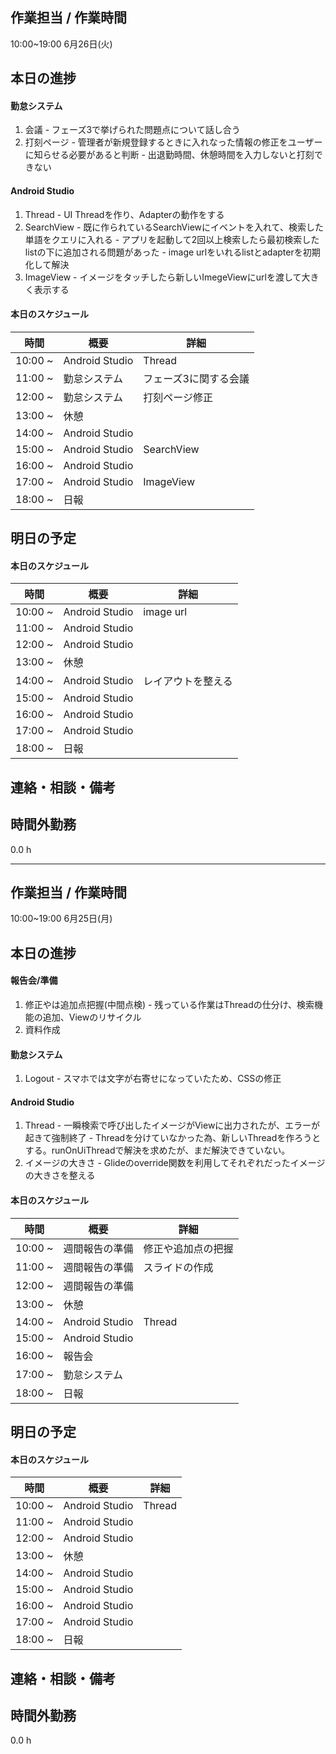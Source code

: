 ﻿## 作業担当 /  作業時間
10:00~19:00 6月26日(火)
## 本日の進捗
#### 勤怠システム
  1. 会議
    - フェーズ3で挙げられた問題点について話し合う
  2. 打刻ページ
    - 管理者が新規登録するときに入れなった情報の修正をユーザーに知らせる必要があると判断
    - 出退勤時間、休憩時間を入力しないと打刻できない

#### Android Studio
  1. Thread
    - UI Threadを作り、Adapterの動作をする
  2. SearchView
    - 既に作られているSearchViewにイベントを入れて、検索した単語をクエリに入れる
    - アプリを起動して2回以上検索したら最初検索したlistの下に追加される問題があった
    - image urlをいれるlistとadapterを初期化して解決
  3. ImageView
    - イメージをタッチしたら新しいImegeViewにurlを渡して大きく表示する

#### 本日のスケジュール

|時間  |概要  |詳細  |
|---|---|---|
|10:00 ~| Android Studio | Thread |
|11:00 ~| 勤怠システム | フェーズ3に関する会議 |
|12:00 ~| 勤怠システム | 打刻ページ修正 |
|13:00 ~| 休憩 |  |
|14:00 ~| Android Studio |  |
|15:00 ~| Android Studio | SearchView |
|16:00 ~| Android Studio |  |
|17:00 ~| Android Studio | ImageView |
|18:00 ~| 日報 |  |

## 明日の予定

#### 本日のスケジュール

|時間  |概要  |詳細  |
|---|---|---|
|10:00 ~| Android Studio | image url |
|11:00 ~| Android Studio |  |
|12:00 ~| Android Studio |  |
|13:00 ~| 休憩 |  |
|14:00 ~| Android Studio | レイアウトを整える |
|15:00 ~| Android Studio |  |
|16:00 ~| Android Studio |  |
|17:00 ~| Android Studio |  |
|18:00 ~| 日報 |  |

## 連絡・相談・備考

## 時間外勤務
0.0 h

<hr/>

## 作業担当 /  作業時間
10:00~19:00 6月25日(月)
## 本日の進捗
#### 報告会/準備
  1. 修正やは追加点把握(中間点検)
    - 残っている作業はThreadの仕分け、検索機能の追加、Viewのリサイクル
  2. 資料作成

#### 勤怠システム
  1. Logout
    - スマホでは文字が右寄せになっていたため、CSSの修正

#### Android Studio
  1. Thread
    - 一瞬検索で呼び出したイメージがViewに出力されたが、エラーが起きて強制終了
    - Threadを分けていなかった為、新しいThreadを作ろうとする。runOnUiThreadで解決を求めたが、まだ解決できていない。
  2. イメージの大きさ
    - Glideのoverride関数を利用してそれぞれだったイメージの大きさを整える
 

#### 本日のスケジュール

|時間  |概要  |詳細  |
|---|---|---|
|10:00 ~| 週間報告の準備 | 修正や追加点の把握 |
|11:00 ~| 週間報告の準備 | スライドの作成 |
|12:00 ~| 週間報告の準備 |  |
|13:00 ~| 休憩 |  |
|14:00 ~| Android Studio | Thread |
|15:00 ~| Android Studio |  |
|16:00 ~| 報告会 |  |
|17:00 ~| 勤怠システム |  |
|18:00 ~| 日報 |  |

## 明日の予定

#### 本日のスケジュール

|時間  |概要  |詳細  |
|---|---|---|
|10:00 ~| Android Studio | Thread |
|11:00 ~| Android Studio |  |
|12:00 ~| Android Studio |  |
|13:00 ~| 休憩 |  |
|14:00 ~| Android Studio |  |
|15:00 ~| Android Studio |  |
|16:00 ~| Android Studio |  |
|17:00 ~| Android Studio |  |
|18:00 ~| 日報 |  |

## 連絡・相談・備考

## 時間外勤務
0.0 h
